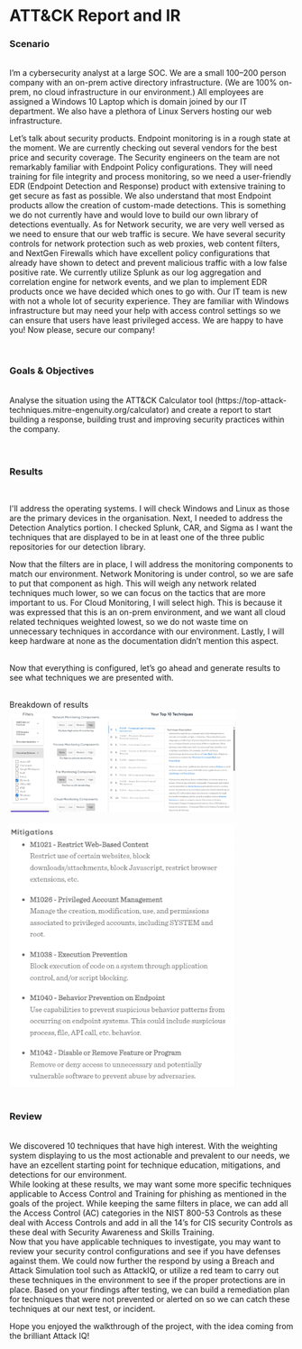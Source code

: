 # ATT&CK Report and IR

<h3>Scenario</h3>
<br>
I’m a cybersecurity analyst at a large SOC. We are a small 100–200 person company with an on-prem active directory infrastructure. (We are 100% on-prem, no 
cloud infrastructure in our environment.) All employees are assigned a Windows 10 Laptop 
which is domain joined by our IT department. We also have a plethora of Linux Servers hosting 
our web infrastructure.
<br>

Let’s talk about security products. Endpoint monitoring is in a rough state at the moment. We 
are currently checking out several vendors for the best price and security coverage. The 
Security engineers on the team are not remarkably familiar with Endpoint Policy configurations. 
They will need training for file integrity and process monitoring, so we need a user-friendly EDR 
(Endpoint Detection and Response) product with extensive training to get secure as fast as 
possible. We also understand that most Endpoint products allow the creation of custom-made 
detections. This is something we do not currently have and would love to build our own library 
of detections eventually. As for Network security, we are very well versed as we need to ensure 
that our web traffic is secure. We have several security controls for network protection such as 
web proxies, web content filters, and NextGen Firewalls which have excellent policy 
configurations that already have shown to detect and prevent malicious traffic with a low false 
positive rate. We currently utilize Splunk as our log aggregation and correlation engine for 
network events, and we plan to implement EDR products once we have decided which ones to 
go with. 
Our IT team is new with not a whole lot of security experience. They are familiar with Windows 
infrastructure but may need your help with access control settings so we can ensure that users 
have least privileged access. 
We are happy to have you! Now please, secure our company!

<br>

<h3>Goals & Objectives</h3>
<br>
Analyse the situation using the ATT&CK Calculator tool (https://top-attack-techniques.mitre-engenuity.org/calculator) and create a report to start building a response, building trust and improving security practices within the company.
<br>
<br/>

<br>
<h3>Results</h3>
<br>

I'll address the operating systems. I will check Windows and Linux as those are the primary devices in the organisation. Next, I needed to address the Detection Analytics portion. I checked Splunk, CAR, and Sigma as I want the techniques that are displayed to be in at least one of the three public repositories for our detection library.

Now that the filters are in place, I will address the monitoring components to match our environment. Network Monitoring is under control, so we are safe to put that component as high. This will weigh any network related techniques much lower, so we can focus on the tactics that are more important to us. For Cloud Monitoring, I will select high. This is because it was expressed that this is an on-prem environment, and we want all cloud related techniques weighted lowest, so we do not waste time on unnecessary techniques in accordance with our environment. Lastly, I will keep hardware at none as the documentation didn’t mention this aspect. 

<br>Now that everything is configured, let’s go ahead and generate results to see what techniques we are presented with.

<br>
Breakdown of results

<br>

<img src="assets/MITRE Calculator.png" height="80%" width="80%" alt="ifconfig command"/>
<br />

<br/>
<img src="assets/MITRE Calculator 2.png" height="80%" width="80%" alt="ifconfig command"/>
<br />

<br>
<h3>Review</h3>
<br>
We discovered 10 techniques that have high interest. With the weighting system displaying to us the most actionable and prevalent to our needs, we have an ezcellent starting point for technique education, mitigations, and detections for our environment.
<br>
While looking at these results, we may want some more specific techniques applicable to Access Control and Training for phishing as mentioned in the goals of the project. While keeping the same filters in place, we can add all the Access Control (AC) categories in the NIST 800-53 Controls as these deal with Access Controls and add in all the 14’s for CIS security Controls as these deal with Security Awareness and Skills Training. 
<br>
Now that you have applicable techniques to investigate, you may want to review your security control configurations and see if you have defenses against them. We could now further the respond by using a Breach and Attack Simulation tool such as AttackIQ, or utilize a red team to carry out these techniques in the environment to see if the proper protections are in place. Based on your findings after testing, we can build a remediation plan for techniques that were not prevented or alerted on so we can catch these techniques at our next test, or incident.


Hope you enjoyed the walkthrough of the project, with the idea coming from the brilliant Attack IQ!





